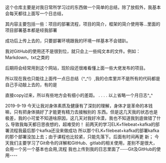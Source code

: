 这个仓库主要是对我日常所学习过的东西做一个简单的总结，除了放假外，我基本会每天都往上面写一个日总结，

其内容主要包括一些：项目的部署流程，项目的简介，框架的简介使用等...里面的项目部署基本都是经我部署

成功后上传上去的，只要部署环境跟我的环境一样基本不会错趴。

我对GitHub的使用还不是很到位，就只会上一些纯文本的文件。例如：Markdown，txt之类的

后期将会经常用到这个网站，现阶段还很难看懂上面一些大佬发布的项目。

所以现在我也只能往上面传一点日总结（^_^!）,我的仓库里并不是所有的代码都是自己手动敲上去的，有的是

直接copy过来，所以有些地方会有细小的差距。
.
.
.
.
以上省略一个月日志^_^ 

2019-9-19 
今天让我对身体素质及健康有了深刻的理解，身体才是革命的本钱嘛，只有把身体搞好了才能更有精力去接触别的
东西。但是这几天我的状态也是极差，我的小可爱不知道啥原因，这几天对我好冷漠，我也不知道我到底做错了什么
导致我每天都日思夜想的，超难受的！
前两天的学习ELK+filebeat+kafka的部署流程我最后那个kafka还没来做成功
所以那个ELK+filebeat+kafka的部署kafka的那个部署没加上去；由于课程也比较紧，只能先落下。后面有时间再更
新；
今天我们主要学习了Git命令的详解和GitHub、gitlab的相关使用，差别不是很大，会用一个另一个基本也会用,流程
我也上传到我的日志里面了----Git及GitHub的使用----

    
